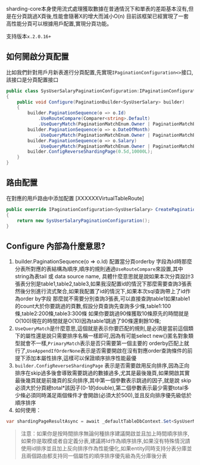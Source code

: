 sharding-core本身使用流式處理獲取數據在普通情況下和單表的差距基本沒有,但是在分頁跳過X頁後,性能會隨著X的增大而減小O(n) 目前該框架已經實現了一套高性能分頁可以根據用戶配置,實現分頁功能。

支持版本`x.2.0.16+`

## 如何開啟分頁配置

比如我們針對用戶月新表進行分頁配置,先實現`IPaginationConfiguration<>`接口,該接口是分頁配置接口

```c#
public class SysUserSalaryPaginationConfiguration:IPaginationConfiguration<SysUserSalary>
{
    public void Configure(PaginationBuilder<SysUserSalary> builder)
    {
        builder.PaginationSequence(o => o.Id)
            .UseRouteCompare(Comparer<string>.Default)
            .UseQueryMatch(PaginationMatchEnum.Owner | PaginationMatchEnum.Named | PaginationMatchEnum.PrimaryMatch);
        builder.PaginationSequence(o => o.DateOfMonth)
            .UseQueryMatch(PaginationMatchEnum.Owner | PaginationMatchEnum.Named | PaginationMatchEnum.PrimaryMatch).UseAppendIfOrderNone(10);
        builder.PaginationSequence(o => o.Salary)
            .UseQueryMatch(PaginationMatchEnum.Owner | PaginationMatchEnum.Named | PaginationMatchEnum.PrimaryMatch).UseAppendIfOrderNone();
        builder.ConfigReverseShardingPage(0.5d,10000L);
    }
}
```

## 路由配置

在對應的用戶路由中添加配置 [XXXXXXVirtualTableRoute]

```c#
public override IPaginationConfiguration<SysUserSalary> CreatePaginationConfiguration()
{
    return new SysUserSalaryPaginationConfiguration();
}
```

## Configure 內部為什麼意思?

1. builder.PaginationSequence(o => o.Id) 配置當分頁orderby 字段為Id時那麼分表所對應的表結構為順序,順序的規則通過`UseRouteCompare`來設置,其中string為表tail 或 data source name, 具體什麼意思就是說如果本次分頁設計3張表分別是table1,table2,table3,如果我沒配置id的情況下那麼需要查詢3張表然後分別進行流式聚合,如果我配置了id的情況下,如果本次sql查詢帶上了id作為order by字段 那麼就不需要分別查詢3張表,可以直接查詢table1如果table1的count大於你要跳過的頁數,假設分頁查詢先查詢多少條,table1:100條,table2:200條,table3:300條 如果你要跳過90條獲取10條原先的時間就是O(100)現在的時間就是O(10)因為table1跳過了90條還剩餘10條;
2. `UseQueryMatch`是什麼意思,這個就是表示你要匹配的規則,是必須是當前這個類下的屬性還是說只需要排序名稱一樣即可,因為有可能select new{}匿名對象類型就會不一樣,`PrimaryMatch`表示是否只需要第一個主要的 orderby匹配上就行了,`UseAppendIfOrderNone`表示是否需要開啟在沒有對應order查詢條件的前提下添加本屬性排序,這樣可以保證順序排序性能最優
3. `builder.ConfigReverseShardingPage` 表示是否需要啟用反向排序,因為正向排序在skip過多後會導致需要跳過的數據過多,尤其是最後幾頁,如果開啟其實最後幾頁就是前幾頁的反向排序,其中第一個參數表示跳過的因子,就是說 skip必須大於分頁總total*該因子(0-1的double),第二個參數表示最少需要total多少條必須同時滿足兩個條件才會開啟(必須大於500),並且反向排序優先級低於順序排序
4. 如何使用：

```c#
var shardingPageResultAsync = await _defaultTableDbContext.Set<SysUserMod>().OrderBy(o=>o.Age).ToShardingPageAsync(pageIndex, pageSize);
```


> 注意：如果你是按時間排序無論何種排序建議開啟並且加上時間順序排序,如果你是取模或者自定義分表,建議將Id作為順序排序,如果沒有特殊情況請使用id排序並且加上反向排序作為性能優化,如果entity同時支持分表分庫並且兩個路由都支持同一個屬性的順序排序優先級為先分庫後分表